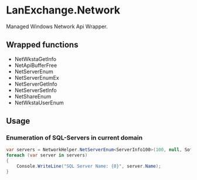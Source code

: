 # LanExchange.Network

Managed Windows Network Api Wrapper.

## Wrapped functions

- NetWkstaGetInfo
- NetApiBufferFree
- NetServerEnum
- NetServerEnumEx
- NetServerGetInfo
- NetServerSetInfo
- NetShareEnum
- NetWkstaUserEnum

## Usage

### Enumeration of SQL-Servers in current domain

```csharp
var servers = NetworkHelper.NetServerEnum<ServerInfo100>(100, null, SoftwareTypes.SV_TYPE_SQLSERVER);
foreach (var server in servers)
{
    Console.WriteLine("SQL Server Name: {0}", server.Name);
}
```